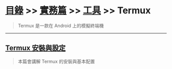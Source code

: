 # [目錄](../../../) >> [實務篇](../../) >> [工具](../) >> Termux
> Termux 是一款在 Android 上的模擬終端機

---

## [Termux 安裝與設定](./termux安裝與設定/)
> 本篇會講解 Termux 的安裝與基本配置
